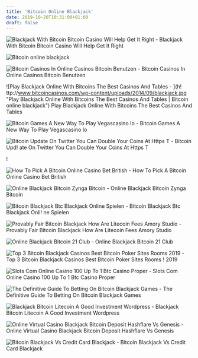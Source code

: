 ```yaml
---
title: 'Bitcoin Online Blackjack'
date: 2019-10-20T10:31:00+01:00
draft: false
---
```


![Blackjack With Bitcoin Bitcoin Casino Will Help Get It Right - ](https://www.newsbtc.com/wp-content/uploads/2017/10/bitcoin-casiono.png "Blackjack With Bitcoin Bitcoin Casino Will Help Get It Right | Bitcoin online blackjack") Blackjack With Bitcoin Bitcoin Casino Will Help Get It Right

![Bitcoin online blackjack](https://steemitimages.com/DQmSBSfCtx5G1pYPvbaQSXaTF7sNiUwdCaCJW8i2WzNKZbS/image.png "Bitcoin online blackjack") 

![Bitcoin Casinos In Online Casinos Bitcoin Benutzen - ](https://www.casinospielen.de/assets/Uploads/_resampled/ResizedImageWzkyNiwzNDFd/casino-spielen-accept-cryptocurrency.jpg "Bitcoin Casinos In Online Casinos Bitcoin Benutzen | Bitcoin online blackjack") Bitcoin Casinos In Online Casinos Bitcoin Benutzen

![Play Blackjack Online With Bitcoins The Best Casinos And Tables - ](h!   ttp://www.bitcoincasinos.com/wp-content/uploads/2014/09/blackjack.jpg "Play Blackjack Online With Bitcoins The Best Casinos And Tables | Bitcoin online blackjack") Play Blackjack Online With Bitcoins The Best Casinos And Tables

![Bitcoin Games A New Way To Play Vegascasino Io - ](https://vegascasino.io/bitcoin-blog/wp-content/uploads/2015/12/2-300x227.png "Bitcoin Games A New Way To Play Vegascasino Io | Bitcoin online blackjack") Bitcoin Games A New Way To Play Vegascasino Io

![Bitcoin Update On Twitter You Can Double Your Coins At Https T - ](https://pbs.twimg.com/profile_images/1063787888318574592/_dVhZulR_400x400.jpg "Bitcoin Update On Twitter You Can Double Your Coins At Https T | Bitcoin online blackjack") Bitcoin Upd! ate On Twitter You Can Double Your Coins At Https T

!

![How To Pick A Bitcoin Online Casino Bet British - ](https://bet-british.com/wp-content/uploads/2018/10/BITCOIN-ONLINE-CASINO-620x350@2x.png "How To Pick A Bitcoin Online Casino Bet British | Bitcoin online blackjack") How To Pick A Bitcoin Online Casino Bet British

![Online Blackjack Bitcoin Zynga Bitcoin - ](http://usacasinoreviews.com/wp-content/uploads/2014/11/USA-Online-Blackjack-e1415297297993.jpg "Online Blackjack Bitcoin Zynga Bitcoin | Bitcoin online blackjack") Online Blackjack Bitcoin Zynga Bitcoin

![Bitcoin Blackjack Btc Blackjack Online Spielen - ](https://mbitcasino1.imgix.net/softswiss/BlackjackProHR.png?fit=clip&w=300&auto=format "Bitcoin Blackjack Btc Blackjack Online Spielen | Bitcoin online blackjack") Bitcoin Blackjack Btc Blackjack Onli! ne Spielen

![Provably Fair Bitcoin Blackjack How Are Litecoin Fees Amory Studio - ](https://cdn-images-1.medium.com/max/900/1*74mfPYD4HbOWBq7hKFyC-Q.jpeg "Provably Fair Bitcoin Blackjack How Are Litecoin Fees Amory Studio | Bitcoin online blackjack") Provably Fair Bitcoin Blackjack How Are Litecoin Fees Amory Studio

![Online Blackjack Bitcoin 21 Club - ](https://21blackjack.club/inc/uploads/2016/12/1-2.jpg "Online Blackjack Bitcoin 21 Club | Bitcoin online blackjack") Online Blackjack Bitcoin 21 Club

![Top 3 Bitcoin Blackjack Casinos Best Bitcoin Poker Sites Rooms 2019 - ](https://www.bestbitcoinpoker.org/wp-content/uploads/2018/01/blackjack-selection-1-1-600x375.jpg "Top 3 Bitcoin Blackjack Casinos Best Bitcoin Poker Sites Rooms 2019 | Bitcoin online blackja!   ck") Top 3 Bitcoin Blackjack Casinos Best Bitcoin Poker Sites Rooms ! 2019

![Slots Com Online Casino 100 Up To 1 Btc Casino Proper - ](https://www.casinoproper.com/wp-content/uploads/2019/05/Slots_printscreen.jpg "Slots Com Online Casino 100 Up To 1 Btc Casino Proper | Bitcoin online blackjack") Slots Com Online Casino 100 Up To 1 Btc Casino Proper

![The Definitive Guide To Betting On Bitcoin Blackjack Games - ](https://i0.wp.com/www.bitcoincasinofinder.com/wp-content/uploads/2017/08/bitcoin-casino-finder_black-jack.jpg?resize=840%2C263&ssl=1 "The Definitive Guide To Betting On Bitcoin Blackjack Games | Bitcoin online blackjack") The Definitive Guide To Betting On Bitcoin Blackjack Games

![Blackjack Bitcoin Litecoin A Good Investment Wordpress - ](https://cdn-images-1.medium.com/max/1291/1*v-1A_DNvgaTpltHwlAbByg.jpeg "Black!   jack Bitcoin Litecoin A Good Investment Wordpress | Bitcoin online blackjack") Blackjack Bitcoin Litecoin A Good Investment Wordpress

![Online Virtual Casino Blackjack Bitcoin Deposit Hashflare Vs Genesis - ](http://i64.tinypic.com/15mll4p.png "Online Virtual Casino Blackjack Bitcoin Deposit Hashflare Vs Genesis | Bitcoin online blackjack") Online Virtual Casino Blackjack Bitcoin Deposit Hashflare Vs Genesis

![Bitcoin Blackjack Vs Credit Card Blackjack - ](https://revueblackjack.com/wp-content/uploads/2016/01/Bitcoin-Blackjack.jpg "Bitcoin Blackjack Vs Credit Card Blackjack | Bitcoin online blackjack") Bitcoin Blackjack Vs Credit Card Blackjack
